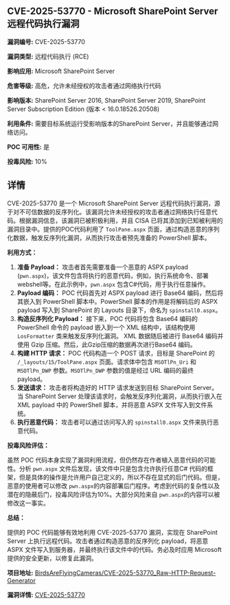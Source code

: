 ## CVE-2025-53770 - Microsoft SharePoint Server 远程代码执行漏洞

**漏洞编号:** CVE-2025-53770

**漏洞类型:** 远程代码执行 (RCE)

**影响应用:** Microsoft SharePoint Server

**危害等级:** 高危，允许未经授权的攻击者通过网络执行代码

**影响版本:** SharePoint Server 2016, SharePoint Server 2019, SharePoint Server Subscription Edition (版本 < 16.0.18526.20508)

**利用条件:** 需要目标系统运行受影响版本的SharePoint Server，并且能够通过网络访问。

**POC 可用性:** 是

**投毒风险:** 10%

## 详情

CVE-2025-53770 是一个 Microsoft SharePoint Server 远程代码执行漏洞，源于对不可信数据的反序列化。该漏洞允许未经授权的攻击者通过网络执行任意代码。根据漏洞信息，该漏洞已被积极利用，并且 CISA 已将其添加到已知被利用的漏洞目录中。提供的POC代码利用了 `ToolPane.aspx` 页面，通过构造恶意的序列化数据，触发反序列化漏洞，从而执行攻击者预先准备的 PowerShell 脚本。

**利用方式：**

1.  **准备 Payload：**  攻击者首先需要准备一个恶意的 ASPX payload (`pwn.aspx`)，该文件包含将执行的恶意代码，例如，执行系统命令、部署 webshell等。在此示例中，`pwn.aspx` 包含C#代码，用于执行任意操作。
2.  **Payload 编码：**  POC 代码首先对 ASPX payload 进行 Base64 编码，然后将其嵌入到 PowerShell 脚本中。PowerShell 脚本的作用是将解码后的 ASPX payload 写入到 SharePoint 的 Layouts 目录下，命名为 `spinstall0.aspx`。 
3.  **构造反序列化 Payload：**  接下来，POC 代码将包含 Base64 编码的 PowerShell 命令的 payload 嵌入到一个 XML 结构中，该结构使用 `LosFormatter` 类来触发反序列化漏洞。 XML 数据随后被进行 Base64 编码并使用 Gzip 压缩。然后，此Gzip压缩的数据再次进行Base64 编码。
4.  **构建 HTTP 请求：**  POC 代码构造一个 POST 请求，目标是 SharePoint 的 `/_layouts/15/ToolPane.aspx` 页面。请求体中包含 `MSOTlPn_Uri` 和 `MSOTlPn_DWP` 参数。`MSOTlPn_DWP` 参数的值是经过 URL 编码的最终 payload。
5.  **发送请求：**  攻击者将构造好的 HTTP 请求发送到目标 SharePoint Server。当 SharePoint Server 处理该请求时，会触发反序列化漏洞，从而执行嵌入在 XML payload 中的 PowerShell 脚本，并将恶意 ASPX 文件写入到文件系统。
6.  **执行恶意代码：**  攻击者可以通过访问写入的 `spinstall0.aspx` 文件来执行恶意代码。

**投毒风险评估：**

虽然 POC 代码本身实现了漏洞利用流程，但仍然存在作者植入恶意代码的可能性。分析 `pwn.aspx` 文件后发现，该文件中只是包含允许执行任意C# 代码的框架，但是具体的操作是允许用户自己定义的，所以不存在显式的后门代码。但是，恶意的使用者可以修改 `pwn.aspx`的内容部署后门程序。考虑到代码的复杂性以及潜在的隐蔽后门，投毒风险评估为10%。大部分风险来自 `pwn.aspx`的内容可以被修改这一事实。

**总结：**

提供的 POC 代码能够有效地利用 CVE-2025-53770 漏洞，实现在 SharePoint Server 上执行远程代码。攻击者通过构造恶意的反序列化 payload，将恶意 ASPX 文件写入到服务器，并最终执行该文件中的代码。务必及时应用 Microsoft 提供的安全更新，以修复此漏洞。

**项目地址:** [BirdsAreFlyingCameras/CVE-2025-53770_Raw-HTTP-Request-Generator](https://github.com/BirdsAreFlyingCameras/CVE-2025-53770_Raw-HTTP-Request-Generator)

**漏洞详情:** [CVE-2025-53770](https://nvd.nist.gov/vuln/detail/CVE-2025-53770)
